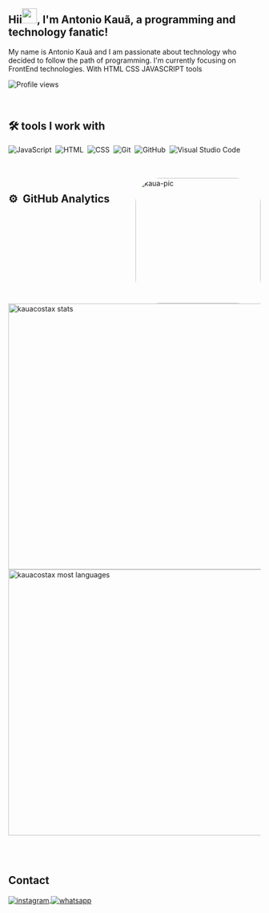 ## Hii<img src="https://raw.githubusercontent.com/kaueMarques/kaueMarques/master/hi.gif" height="30px">, I'm Antonio Kauã, a programming and technology fanatic!


My name is Antonio Kauã and I am passionate about technology who decided to follow the path of programming. I'm currently focusing on FrontEnd technologies. With HTML CSS JAVASCRIPT tools


<p align="left"> <img src="https://komarev.com/ghpvc/?username=kauacostax&color=blue" alt="Profile views" /> </p>

<br>

## 🛠 tools I work with

![JavaScript](https://img.shields.io/badge/-JavaScript-05122A?style=flat&logo=javascript)&nbsp;
![HTML](https://img.shields.io/badge/-HTML-05122A?style=flat&logo=HTML5)&nbsp;
![CSS](https://img.shields.io/badge/-CSS-05122A?style=flat&logo=CSS3&logoColor=1572B6)&nbsp;
![Git](https://img.shields.io/badge/-Git-05122A?style=flat&logo=git)&nbsp;
![GitHub](https://img.shields.io/badge/-GitHub-05122A?style=flat&logo=github)&nbsp;
![Visual Studio Code](https://img.shields.io/badge/-Visual%20Studio%20Code-05122A?style=flat&logo=visual-studio-code&logoColor=007ACC)&nbsp;

<br>


<div style="display: inline_block"><br>
   <img align="right" alt="kaua-pic" height="250" align-itens="center" style="border-radius:50px;" src="https://static.vecteezy.com/ti/vetor-gratis/t2/3654555-k-letter-logo-icon-for-business-and-company-vetor.jpg">
</div>

## ⚙️ &nbsp;GitHub Analytics

<p align="left">
<img width="530em" src="https://github-readme-stats.vercel.app/api?username=kauacostax&show_icons=true&theme=vision-friendly-dark" alt="kauacostax stats"/>
<img width="530em" src="https://github-readme-stats.vercel.app/api/top-langs/?username=kauacostax&layout=compact&theme=vision-friendly-dark" alt="kauacostax most languages"/>
</p>


<br><br>
  
## Contact 
 
<a href="https://instagram.com/kauacostax" target="_blank">
 <img align="center" src="https://img.shields.io/badge/-kauacostax-05122A?style=flat&logo=instagram" alt="instagram"/>
</a>
<a href="https://wa.me/559884300574" target="_blank">
 <img align="center" src="https://img.shields.io/badge/-kauacostax-05122A?style=flat&logo=whatsapp" alt="whatsapp"/>
</a>
</p>

